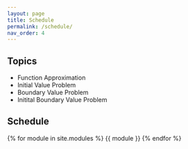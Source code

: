 ```yaml
---
layout: page
title: Schedule
permalink: /schedule/
nav_order: 4
---
```


## Topics

- Function Approximation
- Initial Value Problem
- Boundary Value Problem
- Initital Boundary Value Problem

## Schedule

{% for module in site.modules %} {{ module }} {% endfor %}